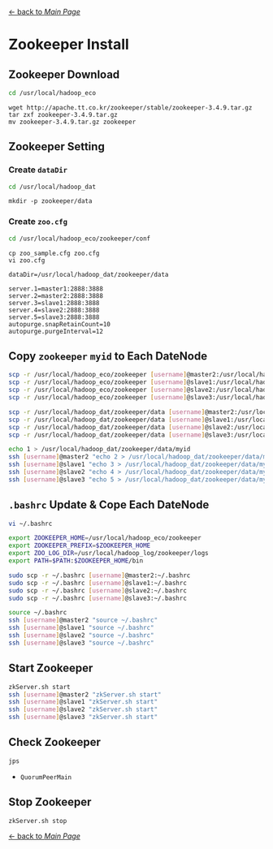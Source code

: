[← back to *Main Page*](https://github.com/LogSigma/Hadoop/blob/master/README.md)

# Zookeeper Install

## Zookeeper Download
```sh
cd /usr/local/hadoop_eco
```
```
wget http://apache.tt.co.kr/zookeeper/stable/zookeeper-3.4.9.tar.gz
tar zxf zookeeper-3.4.9.tar.gz
mv zookeeper-3.4.9.tar.gz zookeeper
```

## Zookeeper Setting
### Create ```dataDir```
```sh
cd /usr/local/hadoop_dat
```
```
mkdir -p zookeeper/data
```

### Create ```zoo.cfg```
```sh
cd /usr/local/hadoop_eco/zookeeper/conf
```
```
cp zoo_sample.cfg zoo.cfg
vi zoo.cfg
```
```
dataDir=/usr/local/hadoop_dat/zookeeper/data

server.1=master1:2888:3888
server.2=master2:2888:3888
server.3=slave1:2888:3888
server.4=slave2:2888:3888
server.5=slave3:2888:3888
autopurge.snapRetainCount=10
autopurge.purgeInterval=12
```

## Copy ```zookeeper``` ```myid``` to Each DateNode
```sh
scp -r /usr/local/hadoop_eco/zookeeper [username]@master2:/usr/local/hadoop_eco
scp -r /usr/local/hadoop_eco/zookeeper [username]@slave1:/usr/local/hadoop_eco
scp -r /usr/local/hadoop_eco/zookeeper [username]@slave2:/usr/local/hadoop_eco
scp -r /usr/local/hadoop_eco/zookeeper [username]@slave3:/usr/local/hadoop_eco
```
```sh
scp -r /usr/local/hadoop_dat/zookeeper/data [username]@master2:/usr/local/hadoop_dat/zookeeper
scp -r /usr/local/hadoop_dat/zookeeper/data [username]@slave1:/usr/local/hadoop_dat/zookeeper
scp -r /usr/local/hadoop_dat/zookeeper/data [username]@slave2:/usr/local/hadoop_dat/zookeeper
scp -r /usr/local/hadoop_dat/zookeeper/data [username]@slave3:/usr/local/hadoop_dat/zookeeper
```
```sh
echo 1 > /usr/local/hadoop_dat/zookeeper/data/myid
ssh [username]@master2 "echo 2 > /usr/local/hadoop_dat/zookeeper/data/myid"
ssh [username]@slave1 "echo 3 > /usr/local/hadoop_dat/zookeeper/data/myid"
ssh [username]@slave2 "echo 4 > /usr/local/hadoop_dat/zookeeper/data/myid"
ssh [username]@slave3 "echo 5 > /usr/local/hadoop_dat/zookeeper/data/myid"
```

## ```.bashrc``` Update & Cope Each DateNode
```sh
vi ~/.bashrc
```
```sh
export ZOOKEEPER_HOME=/usr/local/hadoop_eco/zookeeper
export ZOOKEEPER_PREFIX=$ZOOKEEPER_HOME
export ZOO_LOG_DIR=/usr/local/hadoop_log/zookeeper/logs
export PATH=$PATH:$ZOOKEEPER_HOME/bin
```
```sh
sudo scp -r ~/.bashrc [username]@master2:~/.bashrc
sudo scp -r ~/.bashrc [username]@slave1:~/.bashrc
sudo scp -r ~/.bashrc [username]@slave2:~/.bashrc
sudo scp -r ~/.bashrc [username]@slave3:~/.bashrc
```
```sh
source ~/.bashrc
ssh [username]@master2 "source ~/.bashrc"
ssh [username]@slave1 "source ~/.bashrc"
ssh [username]@slave2 "source ~/.bashrc"
ssh [username]@slave3 "source ~/.bashrc"
```

## Start Zookeeper
```sh
zkServer.sh start
ssh [username]@master2 "zkServer.sh start"
ssh [username]@slave1 "zkServer.sh start"
ssh [username]@slave2 "zkServer.sh start"
ssh [username]@slave3 "zkServer.sh start"
```

## Check Zookeeper
```sh
jps
```
* ```QuorumPeerMain```

## Stop Zookeeper
```sh
zkServer.sh stop
```

[← back to *Main Page*](https://github.com/LogSigma/Hadoop/blob/master/README.md)
